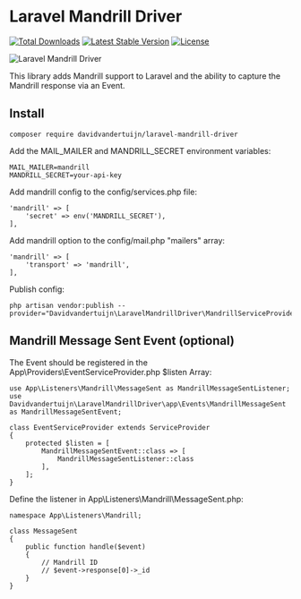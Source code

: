 # Laravel Mandrill Driver

<a href="https://packagist.org/packages/davidvandertuijn/laravel-mandrill-driver"><img src="https://poser.pugx.org/davidvandertuijn/laravel-mandrill-driver/d/total.svg" alt="Total Downloads"></a>
<a href="https://packagist.org/packages/davidvandertuijn/laravel-mandrill-driver"><img src="https://poser.pugx.org/davidvandertuijn/laravel-mandrill-driver/v/stable.svg" alt="Latest Stable Version"></a>
<a href="https://packagist.org/packages/davidvandertuijn/laravel-mandrill-driver"><img src="https://poser.pugx.org/davidvandertuijn/laravel-mandrill-driver/license.svg" alt="License"></a>

![Laravel Mandrill Driver](https://cdn.davidvandertuijn.nl/github/laravel-mandrill-driver.png)

This library adds Mandrill support to Laravel and the ability to capture the Mandrill response via an Event.

## Install

```
composer require davidvandertuijn/laravel-mandrill-driver
```

Add the MAIL_MAILER and MANDRILL_SECRET environment variables:

```
MAIL_MAILER=mandrill
MANDRILL_SECRET=your-api-key
```

 Add mandrill config to the config/services.php file:

```
'mandrill' => [
    'secret' => env('MANDRILL_SECRET'),
],
```

Add mandrill option to the config/mail.php "mailers" array:

```
'mandrill' => [
    'transport' => 'mandrill',
],
```
Publish config:

```
php artisan vendor:publish --provider="Davidvandertuijn\LaravelMandrillDriver\MandrillServiceProvider"
```

## Mandrill Message Sent Event (optional)

The Event should be registered in the App\Providers\EventServiceProvider.php $listen Array:

```
use App\Listeners\Mandrill\MessageSent as MandrillMessageSentListener;
use Davidvandertuijn\LaravelMandrillDriver\app\Events\MandrillMessageSent as MandrillMessageSentEvent;

class EventServiceProvider extends ServiceProvider
{
    protected $listen = [
        MandrillMessageSentEvent::class => [
            MandrillMessageSentListener::class
        ],
    ];
}
```

Define the listener in App\Listeners\Mandrill\MessageSent.php:

```
namespace App\Listeners\Mandrill;

class MessageSent
{
    public function handle($event)
    {
        // Mandrill ID
        // $event->response[0]->_id
    }
}
```

